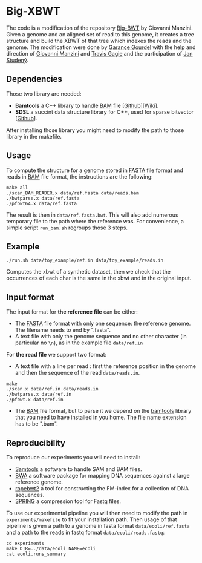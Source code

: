 # Big-XBWT

The code is a modification of the repository [Big-BWT](https://gitlab.com/manzai/Big-BWT)
by Giovanni Manzini. Given a genome and an aligned set of read to this genome, it creates a tree structure and build the XBWT of that tree which indexes the reads and the genome.
 The modification were done by [Garance Gourdel](https://github.com/fnareoh) with the help and direction of [Giovanni Manzini](https://people.unipmn.it/manzini/) and [Travis Gagie](https://www.dal.ca/faculty/computerscience/faculty-staff/travis-gagie.html) and the participation of [Jan Studený](https://github.com/jendas1).

## Dependencies

Those two library are needed:

* **Bamtools** a C++ library to handle [BAM](https://genome.sph.umich.edu/wiki/BAM) file [[Github](https://github.com/pezmaster31/bamtools)][[Wiki](https://github.com/pezmaster31/bamtools/wiki)].
* **SDSL** a succint data structure library for C++, used for sparse bitvector [[Github](https://github.com/simongog/sdsl-lite)].

After installing those library you might need to modify the path to those library in the makefile.

## Usage

To compute the structure for a genome stored in [FASTA](https://zhanglab.ccmb.med.umich.edu/FASTA/) file format and reads in [BAM](https://genome.sph.umich.edu/wiki/BAM) file format, the instructions are the following:

```
make all
./scan_BAM_READER.x data/ref.fasta data/reads.bam
./bwtparse.x data/ref.fasta
./pfbwt64.x data/ref.fasta
```

The result is then in `data/ref.fasta.bwt`. This will also add numerous temporary file to the path where the reference was. For convenience, a simple script `run_bam.sh` regroups those 3 steps.

## Example

```
./run.sh data/toy_example/ref.in data/toy_example/reads.in
```

Computes the xbwt of a synthetic dataset, then we check that the occurrences of each char is the same in the xbwt and in the original input.

## Input format

The input format for **the reference file** can be either:
 - The [FASTA](https://zhanglab.ccmb.med.umich.edu/FASTA/) file format with
   only one sequence: the reference genome. The filename needs to end by
   ".fasta".
 - A text file with only the genome sequence and no other character (in
   particular no `\n`), as in the example file `data/ref.in`

For **the read file** we support two format:
 - A text file with a line per read : first the reference position in the
  genome and then the sequence of the read  `data/reads.in`.
  ```
  make
  ./scan.x data/ref.in data/reads.in
  ./bwtparse.x data/ref.in
  ./pfbwt.x data/ref.in
  ```
 - The [BAM](https://genome.sph.umich.edu/wiki/BAM) file format, but to parse
   it we depend on the [bamtools](https://github.com/pezmaster31/bamtools)
   library that you need to have installed in you home. The file name extension has to be ".bam".

## Reproducibility

To reproduce our experiments you will need to install:

* [Samtools](https://github.com/samtools/samtools) a software to handle SAM and BAM files.
* [BWA](https://github.com/lh3/bwa) a software package for mapping DNA sequences against a large reference genome.
* [ropebwt2](https://github.com/lh3/ropebwt2) a tool for constructing the FM-index for a collection of DNA sequences.
* [SPRING](https://github.com/shubhamchandak94/Spring) a compression tool for Fastq files.

To use our experimental pipeline you will then need to modify the path in `experiments/makefile` to fit your installation path. Then usage of that pipeline is given a path to a genome in fasta format `data/ecoli/ref.fasta` and a path to the reads in fastq format `data/ecoli/reads.fastq`:
```
cd experiments
make DIR=../data/ecoli NAME=ecoli
cat ecoli.runs_summary
```
